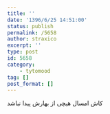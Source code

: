 ```yaml
---
title: ''
date: '1396/6/25 14:51:00'
status: publish
permalink: /5658
author: straxico
excerpt: ''
type: post
id: 5658
category:
    - tytomood
tag: []
post_format: []
---
```

کاش امسال هیچی از بهارش پیدا نباشد
